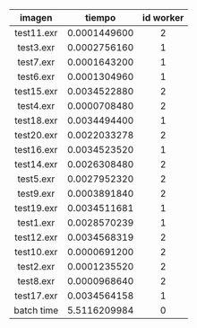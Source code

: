 imagen|tiempo|id worker
:---:|:---:|:---:
test11.exr|0.0001449600|2
test3.exr|0.0002756160|1
test7.exr|0.0001643200|1
test6.exr|0.0001304960|1
test15.exr|0.0034522880|2
test4.exr|0.0000708480|2
test18.exr|0.0034494400|1
test20.exr|0.0022033278|2
test16.exr|0.0034523520|1
test14.exr|0.0026308480|2
test5.exr|0.0027952320|2
test9.exr|0.0003891840|2
test19.exr|0.0034511681|1
test1.exr|0.0028570239|1
test12.exr|0.0034568319|2
test10.exr|0.0000691200|2
test2.exr|0.0001235520|2
test8.exr|0.0000968640|2
test17.exr|0.0034564158|1
batch time|5.5116209984|0
